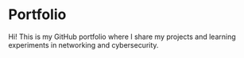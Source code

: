 # Portfolio
Hi! This is my GitHub portfolio where I share my projects and learning experiments in networking and cybersecurity.
